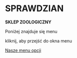 # SPRAWDZIAN
<B>SKLEP ZOOLOGICZNY</B>
<P>Poniżej znajduje się menu</p><p>kliknij, aby przejść do okna menu</P>
 <A NAME="dol"></A>			
<A HREF="menu.html">Nasze menu opcji</a>

